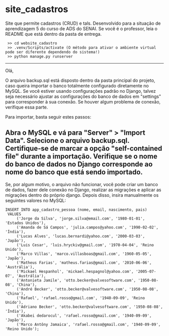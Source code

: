 # site_cadastros
 Site que permite cadastros (CRUD) e tals. Desenvolvido para a situação de aprendizagem 5 do curso de ADS do SENAI. Se você é o professor, leia o README que está dentro da pasta de entrega.

     >> cd website_cadastro
     >> .venv/Scripts/activate (O método para ativar o ambiente virtual pode ser diferente dependendo do sistema!)
     >> python manage.py runserver

----------------------------------------------------------------------------
Olá,

O arquivo backup.sql está disposto dentro da pasta principal do projeto, caso queira importar o banco totalmente configurado diretamente no MySQL. Se você estiver usando configurações padrão no Django, talvez seja necessário ajustar as configurações do banco de dados em "settings" para corresponder à sua conexão. Se houver algum problema de conexão, verifique essa parte.

Para importar, basta seguir estes passos:

Abra o MySQL e vá para "Server" > "Import Data".
Selecione o arquivo backup.sql.
Certifique-se de marcar a opção "self-contained file" durante a importação.
Verifique se o nome do banco de dados no Django corresponde ao nome do banco que está sendo importado.
------------------------------------------------------------------------------------------------------

Se, por algum motivo, o arquivo não funcionar, você pode criar um banco de dados, fazer dele conexão no Django, realizar as migrações e aplicar as migrações dentro do próprio django. Depois disso, insira manualmente os seguintes valores no MySQL:

    INSERT INTO app_cadastro_pessoa (nome, email, nascimento, pais)
     VALUES
         ('Jorge da Silva', 'jorge.silva@email.com', '1980-01-01', 'Estados Unidos'),
         ('Amanda de Sá Campos', 'julia.campos@yahoo.com', '1990-02-02', 'Índia'),
         ('Lucas Alves', 'lucas.bernardi@yahoo.com', '2000-03-03', 'Japão'),
         ('Luis Cesar', 'luis.hryckiv@gmail.com', '1970-04-04', 'Reino Unido'),
         ('Marco Villas', 'marco.villasboas@gmail.com', '1960-05-05', 'Japão'),
         ('Matheus Farias', 'matheus.farias@gmail.com', '2010-06-06', 'Austrália'),
         ('Mickael Hespanhol', 'mickael.hespagnol@yahoo.com', '2005-07-07', 'Austrália'),
         ('Antonieta Jamile', 'otto.becker@valvesoftware.com', '1950-08-08', 'China'),
         ('André Becker', 'otto.becker@valvesoftware.com', '1950-08-08', 'China'),
         ('Rafael', 'rafael.rosso@gmail.com', '1940-09-09', 'Reino Unido'),
         ('Adriano Becker', 'otto.becker@valvesoftware.com', '1950-08-08', 'Índia'),
         ('Akabei dedarocul', 'rafael.rosso@gmail.com', '1940-09-09', 'Japão'),
         ('Marco Antôny Jamaica', 'rafael.rosso@gmail.com', '1940-09-09', 'Reino Unido');
